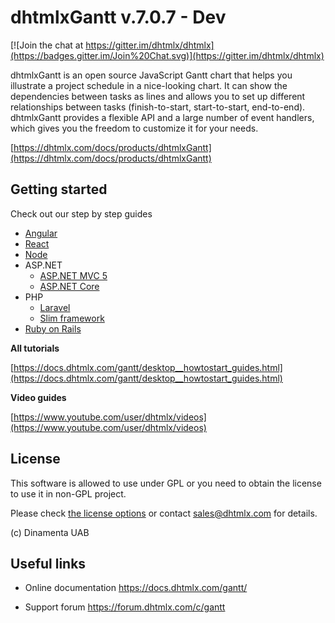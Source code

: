 dhtmlxGantt v.7.0.7 - Dev
=================

[![Join the chat at https://gitter.im/dhtmlx/dhtmlx](https://badges.gitter.im/Join%20Chat.svg)](https://gitter.im/dhtmlx/dhtmlx)

dhtmlxGantt is an open source JavaScript Gantt chart that helps you illustrate a project schedule in a nice-looking chart. It can show the dependencies between tasks as lines and allows you to set up different relationships between tasks (finish-to-start, start-to-start, end-to-end). dhtmlxGantt provides a flexible API and a large number of event handlers, which gives you the freedom to customize it for your needs.

[https://dhtmlx.com/docs/products/dhtmlxGantt](https://dhtmlx.com/docs/products/dhtmlxGantt)

Getting started
----------

Check out our step by step guides

- [Angular](https://dhtmlx.com/blog/dhtmlx-gantt-chart-usage-angularjs-2-framework/)
- [React](https://dhtmlx.com/blog/create-react-gantt-chart-component-dhtmlxgantt/)
- [Node](https://docs.dhtmlx.com/gantt/desktop__howtostart_nodejs.html)
- ASP.NET
	- [ASP.NET MVC 5](https://docs.dhtmlx.com/gantt/desktop__howtostart_dotnet.html)
	- [ASP.NET Core](https://docs.dhtmlx.com/gantt/desktop__howtostart_dotnet_core.html)
- PHP
	- [Laravel](https://docs.dhtmlx.com/gantt/desktop__howtostart_php_laravel.html)
	- [Slim framework](https://docs.dhtmlx.com/gantt/desktop__howtostart_php_laravel.html)
- [Ruby on Rails](https://docs.dhtmlx.com/gantt/desktop__howtostart_ruby.html)

**All tutorials**

[https://docs.dhtmlx.com/gantt/desktop__howtostart_guides.html](https://docs.dhtmlx.com/gantt/desktop__howtostart_guides.html)

**Video guides**

[https://www.youtube.com/user/dhtmlx/videos](https://www.youtube.com/user/dhtmlx/videos)

License
----------

This software is allowed to use under GPL or you need to obtain the license to use it in non-GPL project.

Please check [the license options](https://dhtmlx.com/docs/products/dhtmlxGantt/#licensing) or contact sales@dhtmlx.com for details.

(c) Dinamenta UAB


Useful links
-------------

- Online  documentation
	https://docs.dhtmlx.com/gantt/

- Support forum
	https://forum.dhtmlx.com/c/gantt
